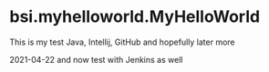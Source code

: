 # bsi.myhelloworld.MyHelloWorld
This is my test Java, Intellij, GitHub and hopefully later more

2021-04-22 and now test with Jenkins as well
